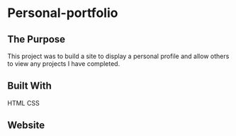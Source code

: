 # Personal-portfolio

## The Purpose 
This project was to build a site to display a personal profile and allow others to view any projects I have completed.

## Built With
HTML
CSS

## Website
